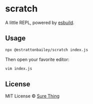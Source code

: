 # scratch

A little REPL, powered by [esbuild](https://esbuild.github.io/).

## Usage

```bash
npx @estrattonbailey/scratch index.js
```

Then open your favorite editor:
```bash
vim index.js
```

## License

MIT License © [Sure Thing](https://github.com/sure-thing)
